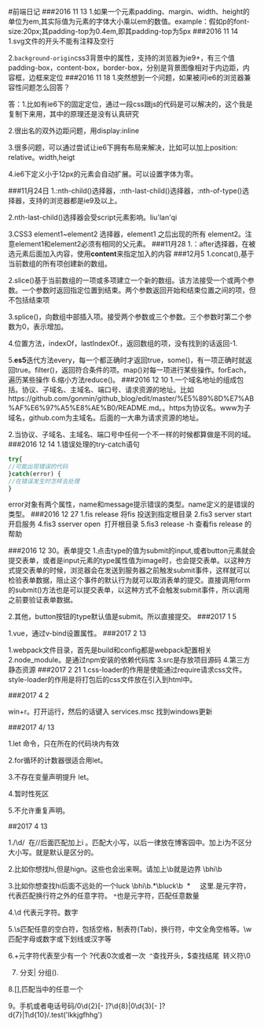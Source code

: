 #前端日记
###2016 11 13
1.如果一个元素padding、margin、width、height的单位为em,其实际值为元素的字体大小乘以em的数值。example：假如p的font-size:20px;其padding-top为0.4em,即其padding-top为5px
###2016 11 14
1.svg文件的开头不能有注释及空行

2.`background-origin`css3背景中的属性，支持的浏览器为ie9+，有三个值padding-box，content-box，border-box，分别是背景图像相对于内边距，内容框，边框来定位
###2016 11 18
1.突然想到一个问题，如果被问ie6的浏览器兼容性问题怎么回答？

答：1.比如有ie6下的固定定位，通过一段css跟js的代码是可以解决的，这个我是复制下来用，其中的原理还是没有认真研究

2.很出名的双外边距问题，用display:inline

3.很多问题，可以通过尝试让ie6下拥有布局来解决，比如可以加上position: relative。width,heigt

4.ie6下定义小于12px的元素会自动扩展。可以设置字体为零。

###11月24日
1.:nth-child()选择器，:nth-last-child()选择器，:nth-of-type()选择器，支持的浏览器都是ie9及以上。

2.nth-last-child()选择器会受script元素影响。liu'lan'qi

3.CSS3 element1~element2 选择器，element1 之后出现的所有 element2。注意element1和element2必须有相同的父元素。
###11月28
1.：after选择器，在被选元素后面加入内容，使用**content**来指定加入的内容
###12月5
1.concat(),基于当前数组的所有项创建新的数组。

2.slice()基于当前数组的一项或多项建立一个新的数组。该方法接受一个或两个参数。一个参数时返回指定位置到结束。两个参数返回开始和结束位置之间的项，但不包括结束项

3.splice()，向数组中部插入项。接受两个参数或三个参数。三个参数时第二个参数为0，表示增加。

4.位置方法，indexOf，lastIndexOf.，返回数组的项，没有找到的话返回-1.

5.**es5**迭代方法every，每一个都正确时才返回true，some()，有一项正确时就返回true。filter()，返回符合条件的项。map()对每一项进行某些操作。forEach，遍历某些操作
6.缩小方法reduce()。
###2016 12 10
1.一个域名地址的组成包括。协议、子域名、主域名、端口号、请求资源的地址。比如https://github.com/gonmin/github_blog/edit/master/%E5%89%8D%E7%AB%AF%E6%97%A5%E8%AE%B0/README.md。。https为协议名。www为子域名，github.com为主域名。后面的一大串为请求资源的地址。

2.当协议、子域名、主域名、端口号中任何一个不一样的时候都算做是不同的域。
###2016 12 14
1.错误处理的try-catch语句

```javascript
try{
//可能出现错误的代码
}catch(error) {
//在错误发生时怎样去处理
}
```
error对象有两个属性，name和message提示错误的类型。name定义的是错误的类型。
###2016 12 27
1.fis release 将fis 投送到指定根目录
2.fis3 server start开启服务
4.fis3 sserver open  打开根目录
5.fis3 release -h 查看fis release 的帮助

###2016 12 30。表单提交
1.点击type的值为submit的input,或者button元素就会提交表单，或者是input元素的type属性值为image时，也会提交表单。以这种方式提交表单的时候，浏览器会在发送到服务器之前触发submit事件，这样就可以检验表单数据，阻止这个事件的默认行为就可以取消表单的提交。直接调用form的submit()方法也是可以提交表单，以这种方式不会触发submit事件，所以调用之前要验证表单数据。

2.其他，button按钮的type默认值是submit。所以直接提交。
###2017 1 5

1.vue，通过v-bind设置属性。
###2017 2 13

1.webpack文件目录，首先是build和config都是webpack配置相关
2.node_module。是通过npm安装的依赖代码库
3.src是存放项目源码
4.第三方静态资源
###2017 2 21
1.css-loader的作用是使能通过require请求css文件。style-loader的作用是将打包后的css文件放在引入到html中。

###2017 4 2

win+r。打开运行，然后的话键入 services.msc 找到windows更新

###2017 4/ 13

1.let 命令，只在所在的代码块内有效

2.for循环的计数器很适合用let。

3.不存在变量声明提升 let。

4.暂时性死区

5.不允许重复声明。

##2017 4 13

1./\d/  在//后面匹配加上i 。匹配大小写，以后一律放在博客园中。加上i为不区分大小写。就是默认是区分的。

2.比如你想找hi,但是hign。这些也会出来啊。请加上\b就是边界 \bhi\b

3.比如你想查找hi后面不远处的一个luck \bhi\b.*\bluck\b  *     这里.是元字符，代表匹配换行符之外的任意字符。 `*`也是元字符，匹配任意数量

4.\d 代表元字符。数字

5.\s匹配任意的空白符，包括空格，制表符(Tab)，换行符，中文全角空格等。\w匹配字母或数字或下划线或汉字等

6.+元字符代表至少有一个  ?代表0次或者一次  `^`查找开头，$查找结尾  转义符\0

7. 分支| 分组().

8.[],匹配当中的任意一个

9。手机或者电话号码/0\d{2}[- ]?\d{8}|0\d{3}[- ]?d{7}|1\d{10}/.test('lkkjgfhhg')


